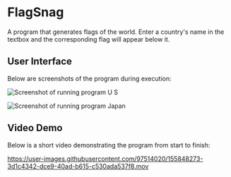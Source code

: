 # FlagSnag
A program that generates flags of the world. Enter a country's name in the textbox and the corresponding flag will appear below it.

## User Interface
Below are screenshots of the program during execution:

![Screenshot of running program U S](https://user-images.githubusercontent.com/97514020/152634442-3ca8d574-8c12-447a-a670-b546b2b8b1ba.png)

![Screenshot of running program Japan](https://user-images.githubusercontent.com/97514020/152634383-f337b999-6a9c-4d0a-a852-ee9a09336ab1.png)

## Video Demo
Below is a short video demonstrating the program from start to finish:

https://user-images.githubusercontent.com/97514020/155848273-3d1c4342-dce9-40ad-b615-c530ada537f8.mov
